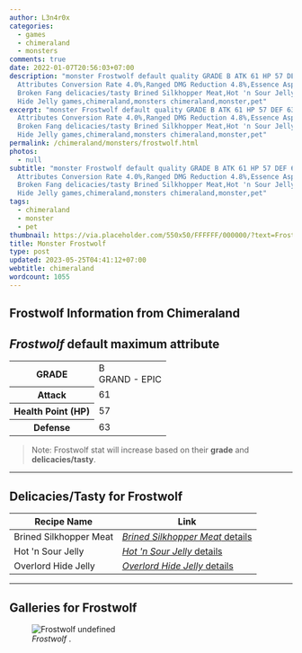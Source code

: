 ```yaml
---
author: L3n4r0x
categories:
  - games
  - chimeraland
  - monsters
comments: true
date: 2022-01-07T20:56:03+07:00
description: "monster Frostwolf default quality GRADE B ATK 61 HP 57 DEF 63
  Attributes Conversion Rate 4.0%,Ranged DMG Reduction 4.8%,Essence Aspect:
  Broken Fang delicacies/tasty Brined Silkhopper Meat,Hot 'n Sour Jelly,Overlord
  Hide Jelly games,chimeraland,monsters chimeraland,monster,pet"
excerpt: "monster Frostwolf default quality GRADE B ATK 61 HP 57 DEF 63
  Attributes Conversion Rate 4.0%,Ranged DMG Reduction 4.8%,Essence Aspect:
  Broken Fang delicacies/tasty Brined Silkhopper Meat,Hot 'n Sour Jelly,Overlord
  Hide Jelly games,chimeraland,monsters chimeraland,monster,pet"
permalink: /chimeraland/monsters/frostwolf.html
photos:
  - null
subtitle: "monster Frostwolf default quality GRADE B ATK 61 HP 57 DEF 63
  Attributes Conversion Rate 4.0%,Ranged DMG Reduction 4.8%,Essence Aspect:
  Broken Fang delicacies/tasty Brined Silkhopper Meat,Hot 'n Sour Jelly,Overlord
  Hide Jelly games,chimeraland,monsters chimeraland,monster,pet"
tags:
  - chimeraland
  - monster
  - pet
thumbnail: https://via.placeholder.com/550x50/FFFFFF/000000/?text=Frostwolf
title: Monster Frostwolf
type: post
updated: 2023-05-25T04:41:12+07:00
webtitle: chimeraland
wordcount: 1055
---
```


<link
  rel="stylesheet"
  href="https://rawcdn.githack.com/dimaslanjaka/Web-Manajemen/870a349/css/bootstrap-5-3-0-alpha3-wrapper.css"
/>
<section id="bootstrap-wrapper">
  <div data-bs-theme="dark">
    <h2>Frostwolf Information from Chimeraland</h2>
    <h2 id="attribute"><i>Frostwolf</i> default maximum attribute</h2>
    <div class="row">
      <div class="col mb-2">
        <div class="card">
          <div class="card-body">
            <table>
              <tr>
                <th>GRADE</th>
                <td>B <br /><span class="text-purple">GRAND - EPIC</span></td>
              </tr>
              <tr>
                <th>Attack</th>
                <td>61</td>
              </tr>
              <tr>
                <th>Health Point (HP)</th>
                <td>57</td>
              </tr>
              <tr>
                <th>Defense</th>
                <td>63</td>
              </tr>
            </table>
          </div>
        </div>
      </div>
    </div>
    <blockquote class="bd-callout bd-callout-warning">
      Note: Frostwolf stat will increase based on their <b>grade</b> and
      <b>delicacies/tasty</b>.
    </blockquote>
    <hr />
    <h2 id="delicacies">Delicacies/Tasty for Frostwolf</h2>
    <div class="card">
      <div class="card-body">
        <div class="table-responsive">
          <table class="table table-striped">
            <thead>
              <tr>
                <th>Recipe Name</th>
                <th>Link</th>
              </tr>
            </thead>
            <tbody>
              <tr>
                <td>Brined Silkhopper Meat</td>
                <td>
                  <a
                    href="#"
                    class="text-primary"
                    title="Click here to view recipe Brined Silkhopper Meat details"
                    ><i>Brined Silkhopper Meat</i> details</a
                  >
                </td>
              </tr>
              <tr>
                <td>Hot &#x27;n Sour Jelly</td>
                <td>
                  <a
                    href="https://www.webmanajemen.com/chimeraland/recipes/hot-n-sour-jelly.html"
                    class="text-primary"
                    title="Click here to view recipe Hot &#x27;n Sour Jelly details"
                    ><i>Hot &#x27;n Sour Jelly</i> details</a
                  >
                </td>
              </tr>
              <tr>
                <td>Overlord Hide Jelly</td>
                <td>
                  <a
                    href="https://www.webmanajemen.com/chimeraland/recipes/overlord-hide-jelly.html"
                    class="text-primary"
                    title="Click here to view recipe Overlord Hide Jelly details"
                    ><i>Overlord Hide Jelly</i> details</a
                  >
                </td>
              </tr>
            </tbody>
          </table>
        </div>
      </div>
    </div>
    <hr />
    <div id="gallery">
      <h2>Galleries for Frostwolf</h2>
      <div class="row">
        <div class="col-lg-6 col-12">
          <figure>
            <img
              src="https://www.webmanajemen.com/undefined"
              alt="Frostwolf undefined"
            />
            <figcaption style="word-wrap: break-word">
              <i>Frostwolf</i> .
            </figcaption>
          </figure>
        </div>
      </div>
    </div>
  </div>
</section>
